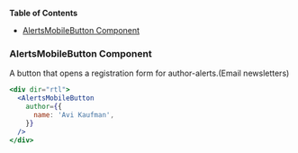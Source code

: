 <!-- START doctoc generated TOC please keep comment here to allow auto update -->
<!-- DON'T EDIT THIS SECTION, INSTEAD RE-RUN doctoc TO UPDATE -->

**Table of Contents**

- [AlertsMobileButton Component](#alertsmobilebutton-component)

<!-- END doctoc generated TOC please keep comment here to allow auto update -->

### AlertsMobileButton Component

A button that opens a registration form for author-alerts.(Email newsletters)

```jsx
<div dir="rtl">
  <AlertsMobileButton
    author={{
      name: 'Avi Kaufman',
    }}
  />
</div>
```
